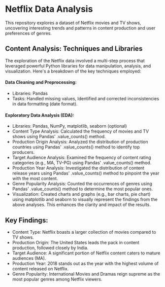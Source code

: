 
# **Netflix Data Analysis**

This repository explores a dataset of Netflix movies and TV shows, uncovering interesting trends and patterns in content production and user preferences of genres.

## Content Analysis: Techniques and Libraries
The exploration of the Netflix data involved a multi-step process that leveraged powerful Python libraries for data manipulation, analysis, and visualization. Here's a breakdown of the key techniques employed:
#### Data Cleaning and Preprocessing:
- Libraries: Pandas
- Tasks: Handled missing values, Identified and corrected inconsistencies in data formatting (date format).
#### Exploratory Data Analysis (EDA):
- Libraries: Pandas, NumPy, matplotlib, seaborn (optional)
- Content Type Analysis: Calculated the frequency of movies and TV shows using Pandas' .value_counts() method.
- Production Origin Analysis: Analyzed the distribution of production countries using Pandas' .value_counts() method to identify top producers.
- Target Audience Analysis: Examined the frequency of content rating categories (e.g., MA, TV-PG) using Pandas' .value_counts() method.
- Production Year Analysis: Investigated the distribution of content release years using Pandas' .value_counts() method to pinpoint the year with the most content.
- Genre Popularity Analysis: Counted the occurrences of genres using Pandas' .value_counts() method to determine the most popular ones.
- Visualization: Created charts and graphs (e.g., bar charts, pie chart) using matplotlib and seaborn to visually represent the findings from the above analyses. This enhances the clarity and impact of the results.

## Key Findings:
- Content Type: Netflix boasts a larger collection of movies compared to TV shows.
- Production Origin: The United States leads the pack in content production, followed closely by India.
- Target Audience: A significant portion of Netflix content caters to mature audiences (MA).
- Production Year: 2018 stands out as the year with the highest volume of content released on Netflix.
- Genre Popularity: International Movies and Dramas reign supreme as the most popular genres among Netflix viewers.
